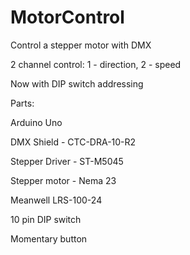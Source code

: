 # MotorControl

Control a stepper motor with DMX

2 channel control: 1 - direction, 2 - speed

Now with DIP switch addressing



Parts:

Arduino Uno

DMX Shield - CTC-DRA-10-R2

Stepper Driver - ST-M5045

Stepper motor - Nema 23

Meanwell LRS-100-24

10 pin DIP switch

Momentary button
